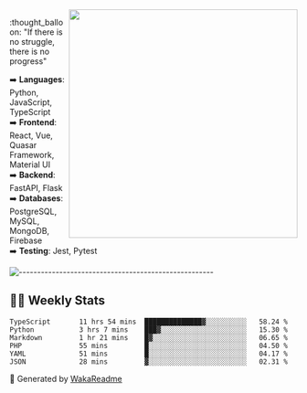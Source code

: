 <img src="https://github-readme-stats.vercel.app/api?username=iguit0&show_icons=true&include_all_commits=true&count_private=true&theme=dark" min-width="400px" max-width="400px" width="400px" align="right" />

<p align="left"> 
  :thought_balloon: "If there is no struggle, there is no progress"
</p>

<p align="left">
  ➡️ <strong>Languages</strong>: Python, JavaScript, TypeScript<br>
  ➡️ <strong>Frontend</strong>: React, Vue, Quasar Framework, Material UI<br>
  ➡️ <strong>Backend</strong>: FastAPI, Flask<br>
  ➡️ <strong>Databases</strong>: PostgreSQL, MySQL, MongoDB, Firebase<br>
  ➡️ <strong>Testing</strong>: Jest, Pytest<br>
</p>

![-----------------------------------------------------](https://raw.githubusercontent.com/andreasbm/readme/master/assets/lines/vintage.png)

## :man_technologist: Weekly Stats
<!--START_SECTION:waka-->

```text
TypeScript       11 hrs 54 mins  ██████████████▓░░░░░░░░░░   58.24 %
Python           3 hrs 7 mins    ███▓░░░░░░░░░░░░░░░░░░░░░   15.30 %
Markdown         1 hr 21 mins    █▓░░░░░░░░░░░░░░░░░░░░░░░   06.65 %
PHP              55 mins         █░░░░░░░░░░░░░░░░░░░░░░░░   04.50 %
YAML             51 mins         █░░░░░░░░░░░░░░░░░░░░░░░░   04.17 %
JSON             28 mins         ▓░░░░░░░░░░░░░░░░░░░░░░░░   02.31 %
```

<!--END_SECTION:waka-->

🚀 Generated by [WakaReadme](https://github.com/athul/waka-readme)
